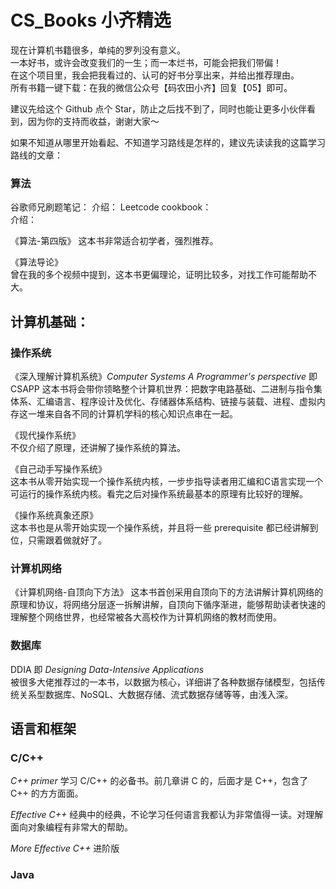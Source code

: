 # CS_Books 小齐精选

现在计算机书籍很多，单纯的罗列没有意义。  
一本好书，或许会改变我们的一生；而一本烂书，可能会把我们带偏！  
在这个项目里，我会把我看过的、认可的好书分享出来，并给出推荐理由。  
所有书籍一键下载：在我的微信公众号【码农田小齐】回复【05】即可。  

建议先给这个 Github 点个 Star，防止之后找不到了，同时也能让更多小伙伴看到，因为你的支持而收益，谢谢大家～  

如果不知道从哪里开始看起、不知道学习路线是怎样的，建议先读读我的这篇学习路线的文章：  


### 算法
谷歌师兄刷题笔记： 
介绍：
Leetcode cookbook：  
介绍：  


《算法-第四版》
这本书非常适合初学者，强烈推荐。

《算法导论》  
曾在我的多个视频中提到，这本书更偏理论，证明比较多，对找工作可能帮助不大。  



## 计算机基础：
### 操作系统
《深入理解计算机系统》*Computer Systems A Programmer's perspective* 即 CSAPP 
这本书将会带你领略整个计算机世界：把数字电路基础、二进制与指令集体系、汇编语言、程序设计及优化、存储器体系结构、链接与装载、进程、虚拟内存这一堆来自各不同的计算机学科的核心知识点串在一起。

《现代操作系统》  
不仅介绍了原理，还讲解了操作系统的算法。

《自己动手写操作系统》  
这本书从零开始实现一个操作系统内核，一步步指导读者用汇编和C语言实现一个可运行的操作系统内核。看完之后对操作系统最基本的原理有比较好的理解。  

《操作系统真象还原》  
这本书也是从零开始实现一个操作系统，并且将一些 prerequisite 都已经讲解到位，只需跟着做就好了。  

### 计算机网络
《计算机网络-自顶向下方法》
这本书首创采用自顶向下的方法讲解计算机网络的原理和协议，将网络分层逐一拆解讲解，自顶向下循序渐进，能够帮助读者快速的理解整个网络世界，也经常被各大高校作为计算机网络的教材而使用。  




### 数据库

DDIA 即 *Designing Data-Intensive Applications*  
被很多大佬推荐过的一本书，以数据为核心，详细讲了各种数据存储模型，包括传统关系型数据库、NoSQL、大数据存储、流式数据存储等等，由浅入深。  


## 语言和框架

### C/C++
*C++ primer*
学习 C/C++ 的必备书。前几章讲 C 的，后面才是 C++，包含了 C++ 的方方面面。  

*Effective C++*
经典中的经典，不论学习任何语言我都认为非常值得一读。对理解面向对象编程有非常大的帮助。  

*More Effective C++* 
进阶版

### Java







